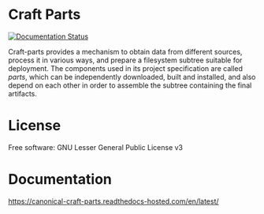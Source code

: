 # Craft Parts

[![Documentation Status](https://readthedocs.com/projects/canonical-craft-parts/badge/?version=latest)](https://canonical-craft-parts.readthedocs-hosted.com/en/latest/?badge=latest)

Craft-parts provides a mechanism to obtain data from different sources,
process it in various ways, and prepare a filesystem subtree suitable for
deployment. The components used in its project specification are called
*parts*, which can be independently downloaded, built and installed, and
also depend on each other in order to assemble the subtree containing the
final artifacts.


# License

Free software: GNU Lesser General Public License v3


# Documentation

https://canonical-craft-parts.readthedocs-hosted.com/en/latest/
